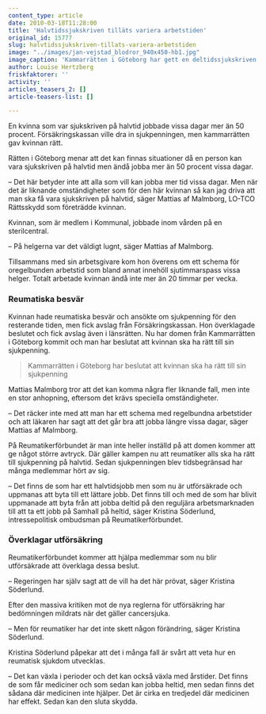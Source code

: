 ```yaml
---
content_type: article
date: 2010-03-18T11:28:00
title: 'Halvtidssjukskriven tilläts variera arbetstiden'
original_id: 15777
slug: halvtidssjukskriven-tillats-variera-arbetstiden
image: "../images/jan-vejstad_blodror_940x450-hb1.jpg"
image_caption: 'Kammarrätten i Göteborg har gett en deltidssjukskriven kvinna rätt att vissa dagar arbeta mer än 50 procent på sitt arbete på en sterilcentral.'
author: Louise Hertzberg
friskfaktorer: ''
activity: ''
articles_teasers_2: []
article-teasers-list: []

---
```


En kvinna som var sjukskriven på halvtid jobbade vissa dagar mer än 50 procent. Försäkringskassan ville dra in sjukpenningen, men kammarrätten gav kvinnan rätt.

Rätten i Göteborg menar att det kan finnas situationer då en person kan vara sjukskriven på halvtid men ändå jobba mer än 50 procent vissa dagar.

– Det här betyder inte att alla som vill kan jobba mer tid vissa dagar. Men när det är liknande omständigheter som för den här kvinnan så kan jag driva att man ska få vara sjukskriven på halvtid, säger Mattias af Malmborg, LO-TCO Rättsskydd som företrädde kvinnan.

Kvinnan, som är medlem i Kommunal, jobbade inom vården på en sterilcentral.

– På helgerna var det väldigt lugnt, säger Mattias af Malmborg.

Tillsammans med sin arbetsgivare kom hon överens om ett schema för oregelbunden arbetstid som bland annat innehöll sjutimmarspass vissa helger. Totalt arbetade kvinnan ändå inte mer än 20 timmar per vecka.

### Reumatiska besvär

Kvinnan hade reumatiska besvär och ansökte om sjukpenning för den resterande tiden, men fick avslag från Försäkringskassan. Hon överklagade beslutet och fick avslag även i länsrätten. Nu har domen från Kammarrätten i Göteborg kommit och man har beslutat att kvinnan ska ha rätt till sin sjukpenning.

> Kammarrätten i Göteborg har beslutat att kvinnan ska ha rätt till sin sjukpenning

Mattias Malmborg tror att det kan komma några fler liknande fall, men inte en stor anhopning, eftersom det krävs speciella omständigheter.

– Det räcker inte med att man har ett schema med regelbundna arbetstider och att läkaren har sagt att det går bra att jobba längre vissa dagar, säger Mattias af Malmborg.

På Reumatikerförbundet är man inte heller inställd på att domen kommer att ge något större avtryck. Där gäller kampen nu att reumatiker alls ska ha rätt till sjukpenning på halvtid. Sedan sjukpenningen blev tidsbegränsad har många medlemmar hört av sig.

– Det finns de som har ett halvtidsjobb men som nu är utförsäkrade och uppmanas att byta till ett lättare jobb. Det finns till och med de som har blivit uppmanade att byta från att jobba deltid på den reguljära arbetsmarknaden till att ta ett jobb på Samhall på heltid, säger Kristina Söderlund, intressepolitisk ombudsman på Reumatikerförbundet.

### Överklagar utförsäkring

Reumatikerförbundet kommer att hjälpa medlemmar som nu blir utförsäkrade att överklaga dessa beslut.

– Regeringen har själv sagt att de vill ha det här prövat, säger Kristina Söderlund.

Efter den massiva kritiken mot de nya reglerna för utförsäkring har bedömningen mildrats när det gäller cancersjuka.

– Men för reumatiker har det inte skett någon förändring, säger Kristina Söderlund.

Kristina Söderlund påpekar att det i många fall är svårt att veta hur en reumatisk sjukdom utvecklas.

– Det kan växla i perioder och det kan också växla med årstider. Det finns de som får mediciner och som sedan kan jobba heltid, men sedan finns det sådana där medicinen inte hjälper. Det är cirka en tredjedel där medicinen har effekt. Sedan kan den sluta skydda.

